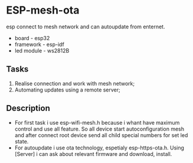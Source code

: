 # ESP-mesh-ota
esp connect to mesh network and can autoupdate from enternet.
* board - esp32
* framework - esp-idf
* led module - ws2812B
## Tasks
1. Realise connection and work with mesh network;
2. Automating updates using a remote server;
## Description
* For first task i use esp-wifi-mesh.h because i whant have maximum control and use all feature. So all device start autoconfiguration mesh and after connect root device send all child special numbers for set led state.
* For autoupdate i use ota technology, espetialy esp-https-ota.h. Using [Server] i can ask about relevant firmware and download, install. 
